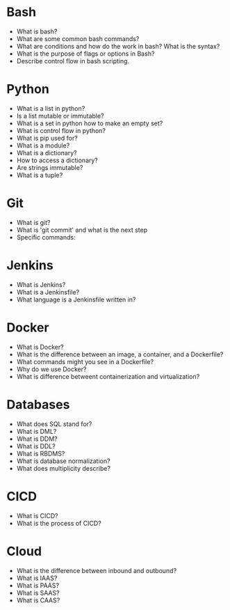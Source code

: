 # Bash

- What is bash?
- What are some common bash commands?
- What are conditions and how do the work in bash? What is the syntax?
- What is the purpose of flags or options in Bash?
- Describe control flow in bash scripting.

# Python

- What is a list in python?
- Is a list mutable or immutable?
- What is a set in python how to make an empty set?
- What is control flow in python?
- What is pip used for?
- What is a module?
- What is a dictionary?
- How to access a dictionary?
- Are strings immutable?
- What is a tuple?

# Git

- What is git?
- What is 'git commit' and what is the next step
- Specific commands:

# Jenkins

- What is Jenkins?
- What is a Jenkinsfile?
- What language is a Jenkinsfile written in?

# Docker

- What is Docker?
- What is the difference between an image, a container, and a Dockerfile?
- What commands might you see in a Dockerfile?
- Why do we use Docker?
- What is difference betweent containerization and virtualization?

# Databases

- What does SQL stand for?
- What is DML?
- What is DDM?
- What is DDL?
- What is RBDMS?
- What is database normalization?
- What does multiplicity describe?

# CICD

- What is CICD?
- What is the process of CICD?

# Cloud

- What is the difference between inbound and outbound?
- What is IAAS?
- What is PAAS?
- What is SAAS?
- What is CAAS?

